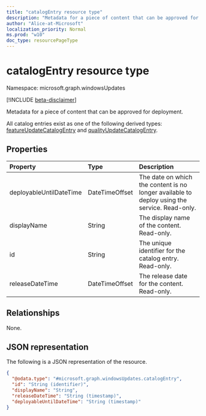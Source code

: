 ```yaml
---
title: "catalogEntry resource type"
description: "Metadata for a piece of content that can be approved for deployment."
author: "Alice-at-Microsoft"
localization_priority: Normal
ms.prod: "w10"
doc_type: resourcePageType
---
```


# catalogEntry resource type

Namespace: microsoft.graph.windowsUpdates

[!INCLUDE [beta-disclaimer](../../includes/beta-disclaimer.md)]

Metadata for a piece of content that can be approved for deployment.

All catalog entries exist as one of the following derived types: [featureUpdateCatalogEntry](../resources/windowsupdates-featureupdatecatalogentry.md) and [qualityUpdateCatalogEntry](../resources/windowsupdates-qualityupdatecatalogentry.md).

## Properties
|Property|Type|Description|
|:---|:---|:---|
|deployableUntilDateTime|DateTimeOffset|The date on which the content is no longer available to deploy using the service. Read-only.|
|displayName|String|The display name of the content. Read-only.|
|id|String|The unique identifier for the catalog entry. Read-only.|
|releaseDateTime|DateTimeOffset|The release date for the content. Read-only.|

## Relationships
None.

## JSON representation
The following is a JSON representation of the resource.
<!-- {
  "blockType": "resource",
  "keyProperty": "id",
  "@odata.type": "microsoft.graph.windowsUpdates.catalogEntry",
  "openType": false
}
-->
``` json
{
  "@odata.type": "#microsoft.graph.windowsUpdates.catalogEntry",
  "id": "String (identifier)",
  "displayName": "String",
  "releaseDateTime": "String (timestamp)",
  "deployableUntilDateTime": "String (timestamp)"
}
```

